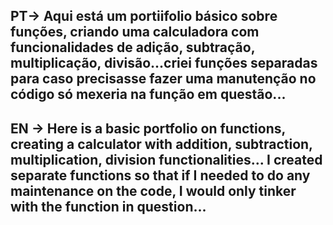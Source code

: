 PT-> Aqui está um portiifolio básico sobre funções, criando uma calculadora com funcionalidades de adição, subtração, multiplicação, divisão...criei funções separadas para caso precisasse fazer uma manutenção no código só mexeria na função em questão...
---------------------------------------------------------------------------------------------------------------------------------------------------------------------------------
<h2>EN -> Here is a basic portfolio on functions, creating a calculator with addition, subtraction, multiplication, division functionalities... I created separate functions so that if I needed to do any maintenance on the code, I would only tinker with the function in question...<h2>
